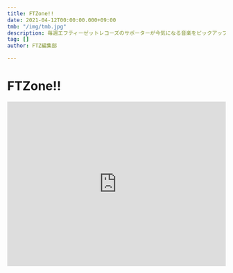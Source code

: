 ```yaml
---
title: FTZone!!
date: 2021-04-12T00:00:00.000+09:00
tmb: "/img/tmb.jpg"
description: 毎週エフティーゼットレコーズのサポーターが今気になる音楽をピックアップしているSpotifyプレイリスト「FTZone!!」
tag: []
author: FTZ編集部

---
```

# FTZone!!

<iframe src="https://open.spotify.com/embed/playlist/37i9dQZF1E35pnjzVur1Vd" width="100%" height="380" frameBorder="0" allowtransparency="true" allow="encrypted-media"></iframe>
